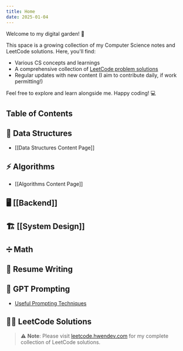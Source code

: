 ```yaml
---
title: Home
date: 2025-01-04
---
```


Welcome to my digital garden! 🌱

This space is a growing collection of my Computer Science notes and LeetCode solutions. Here, you'll find:

- Various CS concepts and learnings
- A comprehensive collection of [LeetCode problem solutions](https://www.leetcode.hwendev.com/)
- Regular updates with new content (I aim to contribute daily, if work permitting!)

Feel free to explore and learn alongside me. Happy coding! 💻

## Table of Contents

## 🧠 Data Structures

- [[Data Structures Content Page]]

## ⚡ Algorithms

- [[Algorithms Content Page]]

## 🖥️ [[Backend]]

## 🏗️ [[System Design]]

## ➗ Math

## 📝 Resume Writing

## 🤖 GPT Prompting

- [Useful Prompting Techniques](./GPT%20Prompting/Useful%20Prompting%20Techniques.md)

## 👨‍💻 LeetCode Solutions

> ⚠️ **Note**: Please visit [leetcode.hwendev.com](https://www.leetcode.hwendev.com/) for my complete collection of LeetCode solutions.
